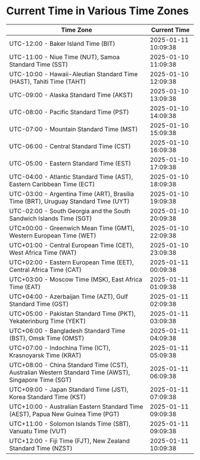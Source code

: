 # Current Time in Various Time Zones

| Time Zone | Current Time |
|-----------|--------------|
| UTC-12:00 - Baker Island Time (BIT) | 2025-01-11 10:09:38 |
| UTC-11:00 - Niue Time (NUT), Samoa Standard Time (SST) | 2025-01-10 11:09:38 |
| UTC-10:00 - Hawaii-Aleutian Standard Time (HAST), Tahiti Time (TAHT) | 2025-01-10 12:09:38 |
| UTC-09:00 - Alaska Standard Time (AKST) | 2025-01-10 13:09:38 |
| UTC-08:00 - Pacific Standard Time (PST) | 2025-01-10 14:09:38 |
| UTC-07:00 - Mountain Standard Time (MST) | 2025-01-10 15:09:38 |
| UTC-06:00 - Central Standard Time (CST) | 2025-01-10 16:09:38 |
| UTC-05:00 - Eastern Standard Time (EST) | 2025-01-10 17:09:38 |
| UTC-04:00 - Atlantic Standard Time (AST), Eastern Caribbean Time (ECT) | 2025-01-10 18:09:38 |
| UTC-03:00 - Argentina Time (ART), Brasília Time (BRT), Uruguay Standard Time (UYT) | 2025-01-10 19:09:38 |
| UTC-02:00 - South Georgia and the South Sandwich Islands Time (SGT) | 2025-01-10 20:09:38 |
| UTC±00:00 - Greenwich Mean Time (GMT), Western European Time (WET) | 2025-01-10 22:09:38 |
| UTC+01:00 - Central European Time (CET), West Africa Time (WAT) | 2025-01-10 23:09:38 |
| UTC+02:00 - Eastern European Time (EET), Central Africa Time (CAT) | 2025-01-11 00:09:38 |
| UTC+03:00 - Moscow Time (MSK), East Africa Time (EAT) | 2025-01-11 01:09:38 |
| UTC+04:00 - Azerbaijan Time (AZT), Gulf Standard Time (GST) | 2025-01-11 02:09:38 |
| UTC+05:00 - Pakistan Standard Time (PKT), Yekaterinburg Time (YEKT) | 2025-01-11 03:09:38 |
| UTC+06:00 - Bangladesh Standard Time (BST), Omsk Time (OMST) | 2025-01-11 04:09:38 |
| UTC+07:00 - Indochina Time (ICT), Krasnoyarsk Time (KRAT) | 2025-01-11 05:09:38 |
| UTC+08:00 - China Standard Time (CST), Australian Western Standard Time (AWST), Singapore Time (SGT) | 2025-01-11 06:09:38 |
| UTC+09:00 - Japan Standard Time (JST), Korea Standard Time (KST) | 2025-01-11 07:09:38 |
| UTC+10:00 - Australian Eastern Standard Time (AEST), Papua New Guinea Time (PGT) | 2025-01-11 09:09:38 |
| UTC+11:00 - Solomon Islands Time (SBT), Vanuatu Time (VUT) | 2025-01-11 09:09:38 |
| UTC+12:00 - Fiji Time (FJT), New Zealand Standard Time (NZST) | 2025-01-11 10:09:38 |
